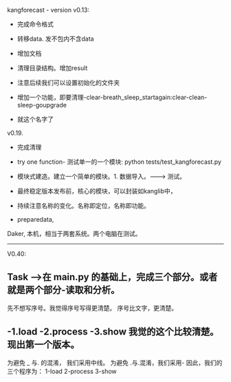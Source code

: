 
kangforecast - version
v0.13:
- 完成命令格式
- 转移data. 发不包内不含data
- 增加文档
- 清理目录结构。增加result
- 注意后续我们可以设置初始化的文件夹

- 增加一个功能，即要清理-clear-breath_sleep_startagain:clear-clean-sleep-goupgrade
- 就这个名字了


v0.19.
- 完成清理
- try one function- 测试单一的一个模块: python tests/test_kangforecast.py 

- 模块式建造。建立一个简单的模块。1. 数据导入。---> 测试。
- 最终稳定版本发布前，核心的模块，可以封装如kanglib中，
- 持续注意名称的变化。名称即定位，名称即功能。 
- preparedata,

Daker, 本机，相当于两套系统。两个电脑在测试。 

---

V0.40:
## Task -->在 main.py 的基础上，完成三个部分。或者就是两个部分-读取和分析。
先不想写序号。我觉得序号写得更清楚。 序号比文字，更清楚。 

-1.load
-2.process
-3.show
我觉的这个比较清楚。现出第一个版本。 
-
为避免 _ 与. 的混淆， 我们采用中线。 为避免 .与.混淆，我们采用-
因此，我们的三个程序为：
1-load
2-process
3-show

